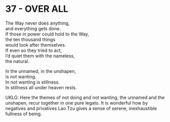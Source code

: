 # 37 - OVER ALL



The Way never does anything,  
and everything gets done.  
If those in power could hold to the Way,  
the ten thousand things  
would look after themselves.  
If even so they tried to act,  
I’d quiet them with the nameless,  
the natural.  

In the unnamed, in the unshapen,  
is not wanting.  
In not wanting is stillness.  
In stillness all under heaven rests.  


UKLG: Here the themes of not doing and not wanting, the unnamed and the unshapen, recur together in one pure legato. It is wonderful how by negatives and privatives Lao Tzu gives a sense of serene, inexhaustible fullness of being.  

